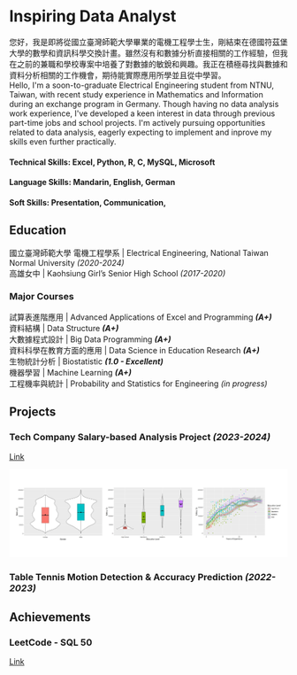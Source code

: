 # Inspiring Data Analyst
您好，我是即將從國立臺灣師範大學畢業的電機工程學士生，剛結束在德國符茲堡大學的數學和資訊科學交換計畫。雖然沒有和數據分析直接相關的工作經驗，但我在之前的兼職和學校專案中培養了對數據的敏銳和興趣。我正在積極尋找與數據和資料分析相關的工作機會，期待能實際應用所學並且從中學習。  
Hello, I'm a soon-to-graduate Electrical Engineering student from NTNU, Taiwan, with recent study experience in Mathematics and Information during an exchange program in Germany. Though having no data analysis work experience, I've developed a keen interest in data through previous part-time jobs and school projects. I'm actively pursuing opportunities related to data analysis,  eagerly expecting to implement and inprove my skills even further practically.  

#### Technical Skills: Excel, Python, R, C, MySQL, Microsoft  
#### Language Skills: Mandarin, English, German
#### Soft Skills: Presentation, Communication, 

## Education 
國立臺灣師範大學 電機工程學系 | Electrical Engineering, National Taiwan Normal University *(2020-2024)*  
高雄女中 | Kaohsiung Girl’s Senior High School *(2017-2020)*

### Major Courses
試算表進階應用 | Advanced Applications of Excel and Programming ***(A+)***   
資料結構 | Data Structure ***(A+)***  
大數據程式設計 | Big Data Programming ***(A+)***  
資料科學在教育方面的應用 | Data Science in Education Research ***(A+)***  
生物統計分析 | Biostatistic ***(1.0 - Excellent)***  
機器學習 | Machine Learning ***(A+)***  
工程機率與統計 | Probability and Statistics for Engineering *(in progress)*   

## Projects
### Tech Company Salary-based Analysis Project *(2023-2024)*
[Link](https://github.com/Mia1011/Biostatistics)

![Salary-based visulization](/img/visulization.JPG)

### Table Tennis Motion Detection & Accuracy Prediction *(2022-2023)*

## Achievements
### LeetCode - SQL 50
[Link](https://leetcode.com/MiaSuen/)
### 
